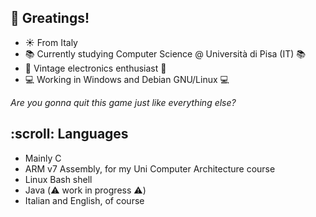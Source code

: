 <h2>👋 Greatings!</h2>
<!--- - 👀 I’m interested in games development --->

- ☀️ From Italy
- :books: Currently studying Computer Science @ Università di Pisa (IT) :books:
- :floppy_disk: Vintage electronics enthusiast :floppy_disk:
- :computer: Working in Windows and Debian GNU/Linux :computer:

*Are you gonna quit this game just like everything else?*
<!--- - 📫 How to reach me ... --->
<!--- - 🌱 I’m currently learning ... --->
<!---
clgr6502/clgr6502 is a ✨ special ✨ repository because its `README.md` (this file) appears on your GitHub profile.
You can click the Preview link to take a look at your changes.
--->

<h2>:scroll: Languages</h2>

- Mainly C
- ARM v7 Assembly, for my Uni Computer Architecture course
- Linux Bash shell
- Java (:warning: work in progress :warning:)
- Italian and English, of course
